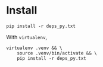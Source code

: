 # Install

```
pip install -r deps_py.txt
```

With `virtualenv`,

```
virtualenv .venv && \
    source .venv/bin/activate && \
    pip install -r deps_py.txt
```
